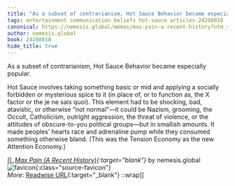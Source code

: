 ```yaml
---
title: "As a subset of contrarianism, Hot Sauce Behavior became especially ..."
tags: entertainment communication beliefs hot-sauce articles-24288018
canonical: https://nemesis.global/memos/max-pain-a-recent-history?utm_source=substack&utm_medium=email
author: nemesis.global
book: 24288018
hide_title: true
---
```


As a subset of contrarianism, Hot Sauce Behavior became especially popular.

Hot Sauce involves taking something basic or mid and applying a socially forbidden or mysterious spice to it (in place of, or to function as, the X factor or the je ne sais quoi). This element had to be shocking, bad, atavistic, or otherwise “not normal”—it could be Nazism, grooming, the Occult, Catholicism, outright aggression, the threat of violence, or the attitudes of obscure-to-you political groups—but in smallish amounts. It made peoples’ hearts race and adrenaline pump while they consumed something otherwise bland. (This was the Tension Economy as the new Attention Economy.)


[[<cite>_[Max Pain (A Recent History)](https://nemesis.global/memos/max-pain-a-recent-history?utm_source=substack&utm_medium=email){:target="_blank"}_</cite> by nemesis.global ![favicon](https://s2.googleusercontent.com/s2/favicons?domain=nemesis.global){:class="source-favicon"}<br>
_More_: [Readwise URL](https://readwise.io/open/474547833){:target="_blank"}
::wrap]]